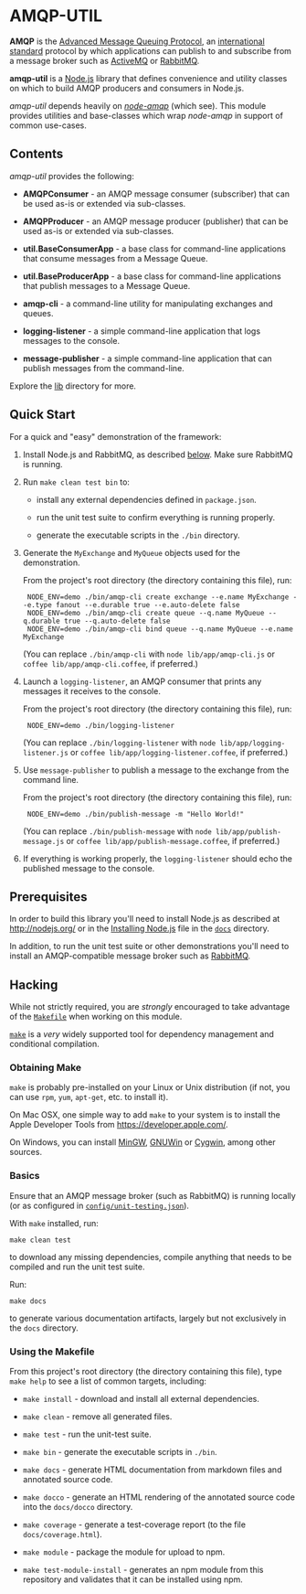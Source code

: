 # AMQP-UTIL

**AMQP** is the
[Advanced Message Queuing Protocol](http://en.wikipedia.org/wiki/Advanced_Message_Queuing_Protocol),
an [international standard](http://www.amqp.org/) protocol by which
applications can publish to and subscribe from a message broker such
as [ActiveMQ](http://en.wikipedia.org/wiki/Apache_ActiveMQ) or
[RabbitMQ](http://www.rabbitmq.com/).

**amqp-util** is a [Node.js](http://nodejs.org/) library that defines
convenience and utility classes on which to build AMQP producers and
consumers in Node.js.

*amqp-util* depends heavily on
[*node-amqp*](https://github.com/postwait/node-amqp) (which see).
This module provides utilities and base-classes which wrap
*node-amqp* in support of common use-cases.

<!-- toc -->

<!--

## Installing

The source code and documentation for *amqp-util* is available on
GitHub at
[intellinote/amqp-util](https://github.com/intellinote/amqp-util).
You can clone the repository via:

```bash
git clone git@github.com:intellinote/amqp-util
```

*amqp-util* is deployed as an [npm module](https://npmjs.org/) under
the name [`amqp-util`](https://npmjs.org/package/amqp-util). Hence you
can install a pre-packaged version with the command:

```bash
npm install amqp-util
```

and you can add it to your project as a dependency by adding a line like:

```javascript
"amqp-util": "latest"
```

to the `dependencies` or `devDependencies` part of your `package.json` file.

-->

## Contents

*amqp-util* provides the following:

 * **AMQPConsumer** - an AMQP message consumer (subscriber) that can be
   used as-is or extended via sub-classes.

 * **AMQPProducer** - an AMQP message producer (publisher) that can be
   used as-is or extended via sub-classes.

 * **util.BaseConsumerApp** - a base class for command-line applications
   that consume messages from a Message Queue.

 * **util.BaseProducerApp** - a base class for command-line applications
   that publish messages to a Message Queue.

 * **amqp-cli** - a command-line utility for manipulating exchanges and queues.

 * **logging-listener** - a simple command-line application that logs
   messages to the console.

 * **message-publisher** - a simple command-line application that can publish
   messages from the command-line.

Explore the [lib](./lib) directory for more.

## Quick Start

For a quick and "easy" demonstration of the framework:

1. Install Node.js and RabbitMQ, as described
   [below](#prerequisites).  Make sure RabbitMQ is running.

2. Run `make clean test bin` to:

    - install any external dependencies defined in `package.json`.

    - run the unit test suite to confirm everything is running
      properly.

    - generate the executable scripts in the `./bin` directory.

3. Generate the `MyExchange` and `MyQueue` objects used for the
   demonstration.

   From the project's root directory (the directory containing this
   file), run:

        NODE_ENV=demo ./bin/amqp-cli create exchange --e.name MyExchange --e.type fanout --e.durable true --e.auto-delete false
        NODE_ENV=demo ./bin/amqp-cli create queue --q.name MyQueue --q.durable true --q.auto-delete false
        NODE_ENV=demo ./bin/amqp-cli bind queue --q.name MyQueue --e.name MyExchange

   (You can replace `./bin/amqp-cli` with `node
   lib/app/amqp-cli.js` or `coffee lib/app/amqp-cli.coffee`, if
   preferred.)

4. Launch a `logging-listener`, an AMQP consumer that prints any
   messages it receives to the console.

   From the project's root directory (the directory containing this
   file), run:

        NODE_ENV=demo ./bin/logging-listener

   (You can replace `./bin/logging-listener` with `node
   lib/app/logging-listener.js` or `coffee lib/app/logging-listener.coffee`, if
   preferred.)

5. Use `message-publisher` to publish a message to the exchange from
   the command line.

   From the project's root directory (the directory containing this
   file), run:

        NODE_ENV=demo ./bin/publish-message -m "Hello World!"

   (You can replace `./bin/publish-message` with `node
   lib/app/publish-message.js` or `coffee lib/app/publish-message.coffee`, if
   preferred.)

6. If everything is working properly, the `logging-listener` should
   echo the published message to the console.

## Prerequisites

In order to build this library you'll need to install Node.js as
described at <http://nodejs.org/> or in the
[Installing Node.js](./docs/installing-nodejs.md) file in the
[`docs`](./docs) directory.

In addition, to run the unit test suite or other demonstrations you'll
need to install an AMQP-compatible message broker such as
[RabbitMQ](http://www.rabbitmq.com/).

## Hacking

While not strictly required, you are *strongly* encouraged to take
advantage of the [`Makefile`](./Makefile) when working on this module.

[`make`](http://www.gnu.org/software/make/) is a *very* widely
supported tool for dependency management and conditional compilation.

### Obtaining Make

`make` is probably pre-installed on your Linux or Unix distribution (if
not, you can use `rpm`, `yum`, `apt-get`, etc. to install it).

On Mac OSX, one simple way to add `make` to your system is to install
the Apple Developer Tools from <https://developer.apple.com/>.

On Windows, you can install [MinGW](http://www.mingw.org/),
[GNUWin](http://gnuwin32.sourceforge.net/packages/make.htm) or
[Cygwin](https://www.cygwin.com/), among other sources.

### Basics

Ensure that an AMQP message broker (such as RabbitMQ) is running
locally (or as configured in
[`config/unit-testing.json`](./config/unit-testing.json)).

With `make` installed, run:

    make clean test

to download any missing dependencies, compile anything that needs to
be compiled and run the unit test suite.

Run:

    make docs

to generate various documentation artifacts, largely but not
exclusively in the `docs` directory.

### Using the Makefile

From this project's root directory (the directory containing this
file), type `make help` to see a list of common targets, including:

 * `make install` - download and install all external dependencies.

 * `make clean` - remove all generated files.

 * `make test` - run the unit-test suite.

 * `make bin` - generate the executable scripts in `./bin`.

 * `make docs` - generate HTML documentation from markdown files and
   annotated source code.

 * `make docco` - generate an HTML rendering of the annotated source
   code into the `docs/docco` directory.

 * `make coverage` - generate a test-coverage report (to the file
   `docs/coverage.html`).

 * `make module` - package the module for upload to npm.

 * `make test-module-install` - generates an npm module from this
   repository and validates that it can be installed using npm.
